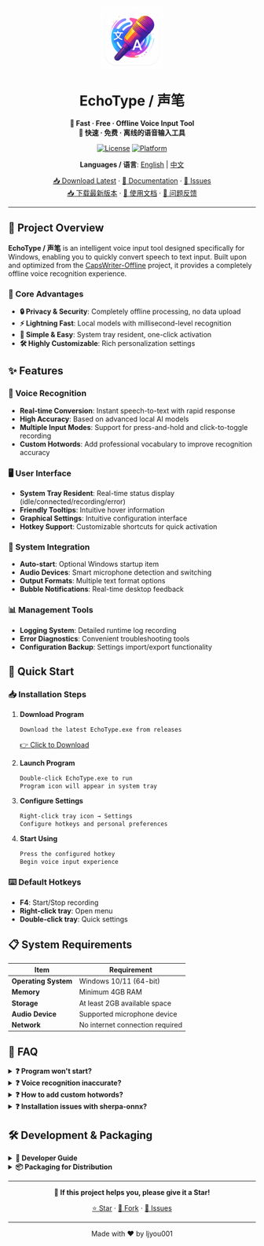 <div align="center">
  <img src="assets/icon.png" alt="EchoType Logo" width="128" height="128">
  
  # EchoType / 声笔
  
  **🎤 Fast · Free · Offline Voice Input Tool**  
  **🎤 快速 · 免费 · 离线的语音输入工具**
  
  [![License](https://img.shields.io/badge/license-MIT-blue.svg)](LICENSE)
  [![Platform](https://img.shields.io/badge/platform-Windows-lightgrey.svg)](#)
  <!-- [![Release](https://img.shields.io/github/v/release/ljyou001/echotype.svg)](https://github.com/ljyou001/echotype/releases) -->
  
  **Languages / 语言**: [English](README.md) | [中文](README_ZH.md)
  
  [📥 Download Latest](https://github.com/ljyou001/echotype/releases) · [📖 Documentation](#quick-start) · [🐛 Issues](https://github.com/ljyou001/echotype/issues)  
  [📥 下载最新版本](https://github.com/ljyou001/echotype/releases) · [📖 使用文档](#快速开始) · [🐛 问题反馈](https://github.com/ljyou001/echotype/issues)
</div>

---

## 📖 Project Overview

**EchoType / 声笔** is an intelligent voice input tool designed specifically for Windows, enabling you to quickly convert speech to text input. Built upon and optimized from the [CapsWriter-Offline](https://github.com/HaujetZhao/CapsWriter-Offline) project, it provides a completely offline voice recognition experience.

### 🎯 Core Advantages
- **🔒 Privacy & Security**: Completely offline processing, no data upload
- **⚡ Lightning Fast**: Local models with millisecond-level recognition
- **🎨 Simple & Easy**: System tray resident, one-click activation
- **🛠️ Highly Customizable**: Rich personalization settings

## ✨ Features

### 🎤 Voice Recognition
- **Real-time Conversion**: Instant speech-to-text with rapid response
- **High Accuracy**: Based on advanced local AI models
- **Multiple Input Modes**: Support for press-and-hold and click-to-toggle recording
- **Custom Hotwords**: Add professional vocabulary to improve recognition accuracy

### 🖥️ User Interface
- **System Tray Resident**: Real-time status display (idle/connected/recording/error)
- **Friendly Tooltips**: Intuitive hover information
- **Graphical Settings**: Intuitive configuration interface
- **Hotkey Support**: Customizable shortcuts for quick activation

### 🔧 System Integration
- **Auto-start**: Optional Windows startup item
- **Audio Devices**: Smart microphone detection and switching
- **Output Formats**: Multiple text format options
- **Bubble Notifications**: Real-time desktop feedback

### 📊 Management Tools
- **Logging System**: Detailed runtime log recording
- **Error Diagnostics**: Convenient troubleshooting tools
- **Configuration Backup**: Settings import/export functionality

## 🚀 Quick Start

### 📥 Installation Steps

1. **Download Program**
   ```
   Download the latest EchoType.exe from releases
   ```
   [👉 Click to Download](https://github.com/ljyou001/echotype/releases)

2. **Launch Program**
   ```
   Double-click EchoType.exe to run
   Program icon will appear in system tray
   ```

3. **Configure Settings**
   ```
   Right-click tray icon → Settings
   Configure hotkeys and personal preferences
   ```

4. **Start Using**
   ```
   Press the configured hotkey
   Begin voice input experience
   ```

### ⌨️ Default Hotkeys
- **F4**: Start/Stop recording
- **Right-click tray**: Open menu
- **Double-click tray**: Quick settings

## 📋 System Requirements

| Item | Requirement |
|------|-------------|
| **Operating System** | Windows 10/11 (64-bit) |
| **Memory** | Minimum 4GB RAM |
| **Storage** | At least 2GB available space |
| **Audio Device** | Supported microphone device |
| **Network** | No internet connection required |

## 🔧 FAQ

<details>
<summary><strong>❓ Program won't start?</strong></summary>

1. Check if antivirus software is blocking it
2. Confirm Windows version compatibility
3. Check log files for error diagnosis
4. Try running as administrator
</details>

<details>
<summary><strong>❓ Voice recognition inaccurate?</strong></summary>

1. Check microphone device and volume
2. Use in quiet environment
3. Add custom hotwords to improve accuracy
4. Adjust recording sensitivity settings
</details>

<details>
<summary><strong>❓ How to add custom hotwords?</strong></summary>

1. Right-click tray icon and select "Settings"
2. Go to "Hotword Management" tab
3. Add frequently used professional vocabulary
4. Save settings and restart program
</details>

<details>
<summary><strong>❓ Installation issues with sherpa-onnx?</strong></summary>

**Problem:** `ModuleNotFoundError: No module named 'cmake.cmake_extension'` or compilation errors

**Solution:**
1. Use precompiled packages instead of building from source:
   ```bash
   pip install --find-links https://k2-fsa.github.io/sherpa/onnx/install/python.html sherpa-onnx
   pip install funasr-onnx==0.2.5
   ```
2. Make sure Visual Studio Build Tools with C++ support is installed
3. Install cmake: `pip install cmake`
4. If still failing, use client-only mode and connect to a remote server
</details>

## 🛠️ Development & Packaging

<details>
<summary><strong>🔧 Developer Guide</strong></summary>

### Architecture

EchoType uses a client-server architecture:
- **Client** (run_tray.py): Tray icon, hotkey monitoring, audio recording
- **Server** (server/): Voice recognition service (requires sherpa-onnx, etc.)

### Environment Setup (Full, with Local Server)

The voice recognition server requires `sherpa-onnx`, `funasr-onnx`, etc.

**Prerequisites:**
1. Install Visual Studio Build Tools with "Desktop development with C++".
2. Install CMake.

**Installation Steps:**

```bash
# 1. Create and activate a virtual environment
python -m venv .venv
.venv\Scripts\activate

# 2. Install dependencies
pip install -r requirements.txt
```

### Running in Development

```bash
# 1. Start the server in the background
start /B python server/start_server.py

# 2. Run the client
pythonw run_tray.py
```

</details>

<details>
<summary><strong>📦 Packaging for Distribution</strong></summary>

To package the project into standalone executables, [PyInstaller](https://pyinstaller.org/) is recommended.

### Prerequisites

1. **Setup Virtual Environment:**
   ```bash
   python -m venv .venv
   .venv\Scripts\activate
   pip install -r requirements.txt
   ```

2. **Install PyInstaller:**
   ```bash
   pip install pyinstaller
   ```

### Build Process

**Step 1: Build All Components**

```bash
# Build client
call .venv\Scripts\pyinstaller.exe EchoType.spec

# Build server
call .venv\Scripts\pyinstaller.exe EchoTypeServer.spec

# Build server manager
call .venv\Scripts\pyinstaller.exe EchoTypeServerManager.spec
```

**Step 2: Merge Distribution**

```bash
call .venv\Scripts\python.exe build_package_en.py
```

**Step 3: Test Package**

```bash
call .venv\Scripts\python.exe test_package.py
```

### Final Package Structure

```
EchoType_Release/
├── EchoType.exe              (Main client app)
├── EchoTypeServer.exe        (Backend server)
├── EchoTypeServerManager.exe (Server Manager UI)
└── _internal/
    ├── assets/               (UI resources)
    ├── hotwords/             (Custom vocabulary)
    ├── locales/              (Translations)
    ├── models/               (AI models)
    └── (all dependencies)
```

### Notes

- The `.spec` files are pre-configured with correct paths and dependencies
- `build_package.py` automatically merges all three `dist` folders
- See [PACKAGING_GUIDE.md](PACKAGING_GUIDE.md) for troubleshooting

</details>

---

<div align="center">
  
  **🌟 If this project helps you, please give it a Star!**
  
  [⭐ Star](https://github.com/ljyou001/echotype) · [🍴 Fork](https://github.com/ljyou001/echotype/fork) · [📝 Issues](https://github.com/ljyou001/echotype/issues)
  
  ---
  
  Made with ❤️ by ljyou001
  
</div>
